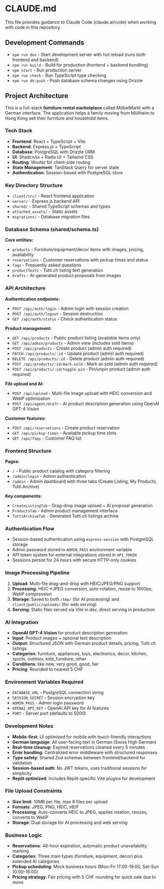 # CLAUDE.md

This file provides guidance to Claude Code (claude.ai/code) when working with code in this repository.

## Development Commands

- `npm run dev` - Start development server with hot reload (runs both frontend and backend)
- `npm run build` - Build for production (frontend + backend bundling)
- `npm start` - Run production server
- `npm run check` - Run TypeScript type checking
- `npm run db:push` - Push database schema changes using Drizzle

## Project Architecture

This is a full-stack **furniture rental marketplace** called MöbelMarkt with a German interface. The application helps a family moving from Müllheim to Hong Kong sell their furniture and household items.

### Tech Stack
- **Frontend**: React + TypeScript + Vite
- **Backend**: Express.js + TypeScript
- **Database**: PostgreSQL with Drizzle ORM
- **UI**: Shadcn/ui + Radix UI + Tailwind CSS
- **Routing**: Wouter for client-side routing
- **State Management**: TanStack Query for server state
- **Authentication**: Session-based with PostgreSQL store

### Key Directory Structure
- `client/src/` - React frontend application
- `server/` - Express.js backend API
- `shared/` - Shared TypeScript schemas and types
- `attached_assets/` - Static assets
- `migrations/` - Database migration files

### Database Schema (shared/schema.ts)

**Core entities:**
- `products` - Furniture/equipment/decor items with images, pricing, availability
- `reservations` - Customer reservations with pickup times and status
- `faqs` - Frequently asked questions
- `productTexts` - Tutti.ch listing text generation
- `drafts` - AI-generated product proposals from images

### API Architecture

**Authentication endpoints:**
- `POST /api/auth/login` - Admin login with session creation
- `POST /api/auth/logout` - Session destruction
- `GET /api/auth/status` - Check authentication status

**Product management:**
- `GET /api/products` - Public product listing (available items only)
- `GET /api/admin/products` - Admin view (includes sold items)
- `POST /api/products` - Create product (admin auth required)
- `PATCH /api/products/:id` - Update product (admin auth required)
- `DELETE /api/products/:id` - Delete product (admin auth required)
- `POST /api/products/:id/mark-sold` - Mark as sold (admin auth required)
- `POST /api/products/:id/toggle-pin` - Pin/unpin product (admin auth required)

**File upload and AI:**
- `POST /api/upload` - Multi-file image upload with HEIC conversion and WebP optimization
- `POST /api/agent/draft` - AI product description generation using OpenAI GPT-4 Vision

**Customer features:**
- `POST /api/reservations` - Create product reservation
- `GET /api/pickup-times` - Available pickup time slots
- `GET /api/faqs` - Customer FAQ list

### Frontend Structure

**Pages:**
- `/` - Public product catalog with category filtering
- `/admin/login` - Admin authentication
- `/admin` - Admin dashboard with three tabs (Create Listing, My Products, Tutti Archive)

**Key components:**
- `CreateListingTab` - Drag-drop image upload + AI proposal generation
- `ProductsTab` - Admin product management interface
- `TuttiArchiveTab` - Generated Tutti.ch listings archive

### Authentication Flow

- Session-based authentication using `express-session` with PostgreSQL storage
- Admin password stored in `ADMIN_PASS` environment variable
- API token system for external integrations stored in `API_TOKEN`
- Sessions persist for 24 hours with secure HTTP-only cookies

### Image Processing Pipeline

1. **Upload**: Multi-file drag-and-drop with HEIC/JPEG/PNG support
2. **Processing**: HEIC→JPEG conversion, auto-rotation, resize to 1600px, WebP compression
3. **Storage**: Saved to both `/tmp/` (for AI processing) and `client/public/uploads/` (for web serving)
4. **Serving**: Static files served via Vite in dev, direct serving in production

### AI Integration

- **OpenAI GPT-4 Vision** for product description generation
- **Input**: Product images + optional text description
- **Output**: Structured JSON with German product details, pricing, Tutti.ch listings
- **Categories**: furniture, appliances, toys, electronics, decor, kitchen, sports, outdoor, kids_furniture, other
- **Conditions**: like new, very good, good, fair
- **Pricing**: Rounded to nearest 5 CHF

### Environment Variables Required

- `DATABASE_URL` - PostgreSQL connection string
- `SESSION_SECRET` - Session encryption key
- `ADMIN_PASS` - Admin login password
- `OPENAI_API_KEY` - OpenAI API key for AI features
- `PORT` - Server port (defaults to 5000)

### Development Notes

- **Mobile-first**: UI optimized for mobile with touch-friendly interactions
- **German language**: All user-facing text in German (Swiss High German)
- **Real-time cleanup**: Expired reservations cleaned every 5 minutes
- **Error handling**: Centralized error middleware with structured responses
- **Type safety**: Shared Zod schemas between frontend/backend for validation
- **Session-based auth**: No JWT tokens, uses traditional sessions for simplicity
- **Replit optimized**: Includes Replit-specific Vite plugins for development

### File Upload Constraints

- **Size limit**: 10MB per file, max 8 files per upload
- **Formats**: JPEG, PNG, HEIC, HEIF
- **Processing**: Auto-converts HEIC to JPEG, applies rotation, resizes, converts to WebP
- **Storage**: Dual storage for AI processing and web serving

### Business Logic

- **Reservations**: 48-hour expiration, automatic product unavailability marking
- **Categories**: Three main types (furniture, equipment, decor) plus extended AI categories
- **Pickup scheduling**: Mock business hours (Mon-Fri 17:00-19:00, Sat-Sun 10:00-16:00)
- **Pricing strategy**: Fair pricing with 5 CHF rounding for quick sale due to move